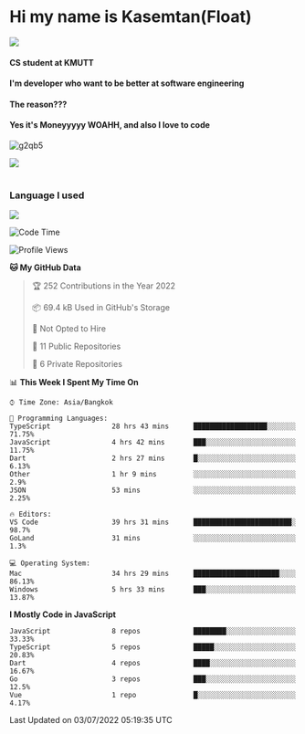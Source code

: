 # Hi my name is Kasemtan(Float)
![](https://64.media.tumblr.com/9c2a8f831efe8da556ffbf89cebb52c9/b86c1ab833a37e32-93/s1280x1920/d000dc22f75df64be2bc150f5fa69c4f6df6bb07.gifv)
#### CS student at KMUTT
#### I'm developer who want to be better at software engineering
#### The reason???
#### Yes it's Moneyyyyy WOAHH, and also I love to code
![g2qb5](https://user-images.githubusercontent.com/69688279/175812510-9235eaf7-72f7-40d3-b163-56efa9aa5c6b.gif)


[![](https://github-readme-stats.vercel.app/api?username=FloatKasemtan&show_icons=true&theme=nightowl)]()
#
### Language I used
[![](https://github-readme-stats.vercel.app/api/top-langs/?username=FloatKasemtan&layout=compact&theme=nightowl)]()
<!--START_SECTION:waka-->
![Code Time](http://img.shields.io/badge/Code%20Time-550%20hrs%201%20min-blue)

![Profile Views](http://img.shields.io/badge/Profile%20Views-12-blue)

**🐱 My GitHub Data** 

> 🏆 252 Contributions in the Year 2022
 > 
> 📦 69.4 kB Used in GitHub's Storage 
 > 
> 🚫 Not Opted to Hire
 > 
> 📜 11 Public Repositories 
 > 
> 🔑 6 Private Repositories  
 > 
📊 **This Week I Spent My Time On** 

```text
⌚︎ Time Zone: Asia/Bangkok

💬 Programming Languages: 
TypeScript               28 hrs 43 mins      ██████████████████░░░░░░░   71.75% 
JavaScript               4 hrs 42 mins       ███░░░░░░░░░░░░░░░░░░░░░░   11.75% 
Dart                     2 hrs 27 mins       █░░░░░░░░░░░░░░░░░░░░░░░░   6.13% 
Other                    1 hr 9 mins         ░░░░░░░░░░░░░░░░░░░░░░░░░   2.9% 
JSON                     53 mins             ░░░░░░░░░░░░░░░░░░░░░░░░░   2.25%

🔥 Editors: 
VS Code                  39 hrs 31 mins      ████████████████████████░   98.7% 
GoLand                   31 mins             ░░░░░░░░░░░░░░░░░░░░░░░░░   1.3%

💻 Operating System: 
Mac                      34 hrs 29 mins      █████████████████████░░░░   86.13% 
Windows                  5 hrs 33 mins       ███░░░░░░░░░░░░░░░░░░░░░░   13.87%

```

**I Mostly Code in JavaScript** 

```text
JavaScript               8 repos             ████████░░░░░░░░░░░░░░░░░   33.33% 
TypeScript               5 repos             █████░░░░░░░░░░░░░░░░░░░░   20.83% 
Dart                     4 repos             ████░░░░░░░░░░░░░░░░░░░░░   16.67% 
Go                       3 repos             ███░░░░░░░░░░░░░░░░░░░░░░   12.5% 
Vue                      1 repo              █░░░░░░░░░░░░░░░░░░░░░░░░   4.17%

```



 Last Updated on 03/07/2022 05:19:35 UTC
<!--END_SECTION:waka-->
<!--
**FloatKasemtan/FloatKasemtan** is a ✨ _special_ ✨ repository because its `README.md` (this file) appears on your GitHub profile.

Here are some ideas to get you started:

- 🔭 I’m currently working on ...
- 🌱 I’m currently learning ...
- 👯 I’m looking to collaborate on ...
- 🤔 I’m looking for help with ...
- 💬 Ask me about ...
- 📫 How to reach me: ...
- 😄 Pronouns: ...
- ⚡ Fun fact: ...
-->
